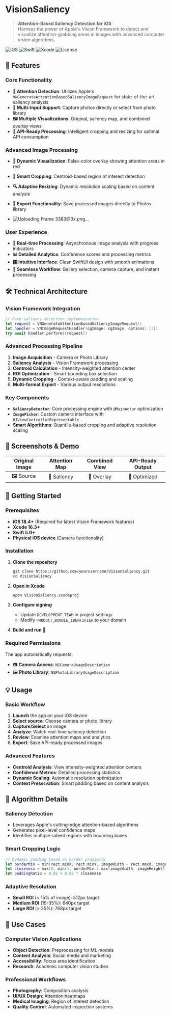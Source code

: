 # VisionSaliency 

> **Attention-Based Saliency Detection for iOS**  
> Harness the power of Apple's Vision Framework to detect and visualize attention-grabbing areas in images with advanced computer vision algorithms.

![iOS](https://img.shields.io/badge/iOS-18.4+-blue.svg)
![Swift](https://img.shields.io/badge/Swift-5.0-orange.svg)
![Xcode](https://img.shields.io/badge/Xcode-16.3+-blue.svg)
![License](https://img.shields.io/badge/License-MIT-green.svg)

## 🌟 Features

### Core Functionality
- **🎯 Attention Detection**: Utilizes Apple's `VNGenerateAttentionBasedSaliencyImageRequest` for state-of-the-art saliency analysis
- **📸 Multi-Input Support**: Capture photos directly or select from photo library
- **🖼️ Multiple Visualizations**: Original, saliency map, and combined overlay views
- **🤖 API-Ready Processing**: Intelligent cropping and resizing for optimal API consumption

### Advanced Image Processing
- **🎨 Dynamic Visualization**: False-color overlay showing attention areas in red
- **📐 Smart Cropping**: Centroid-based region of interest detection
- **🔍 Adaptive Resizing**: Dynamic resolution scaling based on content analysis
- **💾 Export Functionality**: Save processed images directly to Photos library

- ![Uploading Frame 3383@3x.png…]()

### User Experience
- **🚀 Real-time Processing**: Asynchronous image analysis with progress indicators
- **📊 Detailed Analytics**: Confidence scores and processing metrics
- **🎛️ Intuitive Interface**: Clean SwiftUI design with smooth animations
- **🔄 Seamless Workflow**: Gallery selection, camera capture, and instant processing

## 🛠️ Technical Architecture

### Vision Framework Integration
```swift
// Core saliency detection implementation
let request = VNGenerateAttentionBasedSaliencyImageRequest()
let handler = VNImageRequestHandler(cgImage: cgImage, options: [:])
try await handler.perform([request])
```

### Advanced Processing Pipeline
1. **Image Acquisition** - Camera or Photo Library
2. **Saliency Analysis** - Vision Framework processing
3. **Centroid Calculation** - Intensity-weighted attention center
4. **ROI Optimization** - Smart bounding box selection
5. **Dynamic Cropping** - Context-aware padding and scaling
6. **Multi-format Export** - Various output resolutions

### Key Components
- **`SaliencyDetector`**: Core processing engine with `@MainActor` optimization
- **`ImagePicker`**: Custom camera interface with `UIViewControllerRepresentable`
- **Smart Algorithms**: Quantile-based cropping and adaptive resolution scaling

## 📱 Screenshots & Demo

| Original Image | Attention Map | Combined View | API-Ready Output |
|:-------------:|:-------------:|:-------------:|:----------------:|
| 🖼️ Source | 🎯 Saliency | 🔴 Overlay | 🤖 Optimized |

## 🚀 Getting Started

### Prerequisites
- **iOS 18.4+** (Required for latest Vision Framework features)
- **Xcode 16.3+**
- **Swift 5.0+**
- **Physical iOS device** (Camera functionality)

### Installation

1. **Clone the repository**
   ```bash
   git clone https://github.com/yourusername/VisionSaliency.git
   cd VisionSaliency
   ```

2. **Open in Xcode**
   ```bash
   open VisionSaliency.xcodeproj
   ```

3. **Configure signing**
   - Update `DEVELOPMENT_TEAM` in project settings
   - Modify `PRODUCT_BUNDLE_IDENTIFIER` to your domain

4. **Build and run** 🎉

### Required Permissions
The app automatically requests:
- 📷 **Camera Access**: `NSCameraUsageDescription`
- 🖼️ **Photo Library**: `NSPhotoLibraryUsageDescription`

## 💡 Usage

### Basic Workflow
1. **Launch** the app on your iOS device
2. **Select source**: Choose camera or photo library
3. **Capture/Select** an image
4. **Analyze**: Watch real-time saliency detection
5. **Review**: Examine attention maps and analytics
6. **Export**: Save API-ready processed images

### Advanced Features
- **Centroid Analysis**: View intensity-weighted attention centers
- **Confidence Metrics**: Detailed processing statistics
- **Dynamic Scaling**: Automatic resolution optimization
- **Context Preservation**: Smart padding based on content analysis

## 🔬 Algorithm Details

### Saliency Detection
- Leverages Apple's cutting-edge attention-based algorithms
- Generates pixel-level confidence maps
- Identifies multiple salient regions with bounding boxes

### Smart Cropping Logic
```swift
// Dynamic padding based on border proximity
let borderMin = min(rect.minX, rect.minY, imageWidth - rect.maxX, imageHeight - rect.maxY)
let closeness = max(0, min(1, borderMin / max(imageWidth, imageHeight)))
let paddingRatio = 0.02 + 0.08 * closeness
```

### Adaptive Resolution
- **Small ROI** (< 15% of image): 512px target
- **Medium ROI** (15-35%): 640px target  
- **Large ROI** (> 35%): 768px target

## 🎯 Use Cases

### Computer Vision Applications
- **Object Detection**: Preprocessing for ML models
- **Content Analysis**: Social media and marketing
- **Accessibility**: Focus area identification
- **Research**: Academic computer vision studies

### Professional Workflows
- **Photography**: Composition analysis
- **UI/UX Design**: Attention heatmaps
- **Medical Imaging**: Region of interest detection
- **Quality Control**: Automated inspection systems
